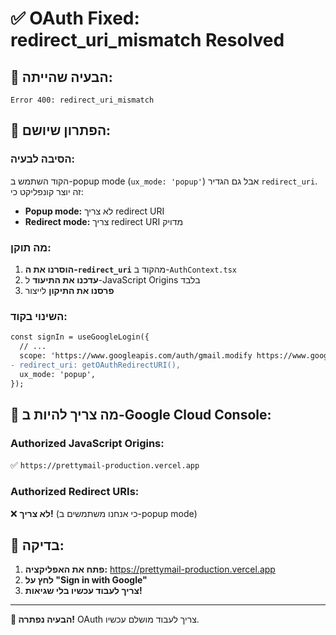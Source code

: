 # ✅ OAuth Fixed: redirect_uri_mismatch Resolved

## 🐛 **הבעיה שהייתה:**
```
Error 400: redirect_uri_mismatch
```

## 🔧 **הפתרון שיושם:**

### **הסיבה לבעיה:**
הקוד השתמש ב-popup mode (`ux_mode: 'popup'`) אבל גם הגדיר `redirect_uri`. זה יוצר קונפליקט כי:
- **Popup mode:** לא צריך redirect URI
- **Redirect mode:** צריך redirect URI מדויק

### **מה תוקן:**
1. **הוסרנו את ה-`redirect_uri`** מהקוד ב-`AuthContext.tsx`
2. **עדכנו את התיעוד** ל-JavaScript Origins בלבד
3. **פרסנו את התיקון** לייצור

### **השינוי בקוד:**
```diff
const signIn = useGoogleLogin({
  // ...
  scope: 'https://www.googleapis.com/auth/gmail.modify https://www.googleapis.com/auth/userinfo.profile https://www.googleapis.com/auth/userinfo.email',
- redirect_uri: getOAuthRedirectURI(),
  ux_mode: 'popup',
});
```

## 🎯 **מה צריך להיות ב-Google Cloud Console:**

### **Authorized JavaScript Origins:**
✅ `https://prettymail-production.vercel.app`

### **Authorized Redirect URIs:**
❌ **לא צריך!** (כי אנחנו משתמשים ב-popup mode)

## 🚀 **בדיקה:**

1. **פתח את האפליקציה:** https://prettymail-production.vercel.app
2. **לחץ על "Sign in with Google"**
3. **צריך לעבוד עכשיו בלי שגיאות!**

---

**🎉 הבעיה נפתרה!** OAuth צריך לעבוד מושלם עכשיו.
